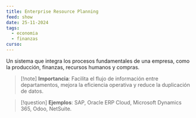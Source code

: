 ```yaml
---
title: Enterprise Resource Planning
feed: show
date: 25-11-2024
tags:
  - economia
  - finanzas
curso:
---
```

Un sistema que integra los procesos fundamentales de una empresa, como la producción, finanzas, recursos humanos y compras.

>[!note] **Importancia**: 
>Facilita el flujo de información entre departamentos, mejora la eficiencia operativa y reduce la duplicación de datos. 

>[!question] **Ejemplos**: SAP, Oracle ERP Cloud, Microsoft Dynamics 365, Odoo, NetSuite.